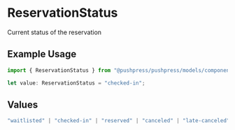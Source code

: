 # ReservationStatus

Current status of the reservation

## Example Usage

```typescript
import { ReservationStatus } from "@pushpress/pushpress/models/components";

let value: ReservationStatus = "checked-in";
```

## Values

```typescript
"waitlisted" | "checked-in" | "reserved" | "canceled" | "late-canceled"
```